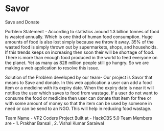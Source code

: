 # Savor
Save and Donate

Porblem Statement -
According to statistics around 1.3 billion tonnes of food is wasted annually. Which is one third of human food consumption. Huge amounts of food is also lost simply because we throw it away. 35% of the wasted food is simply thrown out by supermarkets, shops, and households. If this trends keeps on increasing then soon their will be shortage of food. There is more than enough food produced in the world to feed everyone on the planet. Yet as many as 828 million people still go hungry. So we are making a web application to resolve this issue.

Solution of the Problem developed by our team-
Our project is Savor that means to Save and donate. In this web application a user can add a food item or a medicine with its expiry date. When the expiry date is near it will notifies the user which saves to food from wastage. If a user do not want to consume the food or medicine then user can donate that item for free or with some amount of money so that the item can be used by someone in need or can be send to an NGO. This will help in reducing food wastage.

Team Name - VP2 Coders
Project Built at - HackCBS 5.0
Team Members are - 1. Prakhar Bansal , 2. Vishal Kumar Saraiwal
